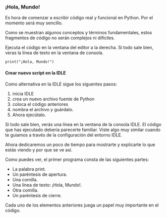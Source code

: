 ### ¡Hola, Mundo!
Es hora de comenzar a escribir código real y funcional en Python. Por el momento será muy sencillo.

Como se muestran algunos conceptos y términos fundamentales, estos fragmentos de código no serán complejos ni difíciles.

Ejecuta el código en la ventana del editor a la derecha. Si todo sale bien, veras la línea de texto en la ventana de consola.
```
print("¡Hola, Mundo!")
```

#### Crear nuevo script en la IDLE
Como alternativa en la IDLE sigue los siguentes pasos:
1. inicia IDLE
1. crea un nuevo archivo fuente de Python
1. coloca el código anteriores
1. nombra el archivo y guárdalo.
1. Ahora ejecútalo.

Si todo sale bien, verás una línea en la ventana de la consola IDLE. El código que has ejecutado debería parecerte familiar. Viste algo muy similar cuando te guiamos a través de la configuración del entorno IDLE.

Ahora dedicaremos un poco de tiempo para mostrarte y explicarte lo que estás viendo y por que se ve así.

Como puedes ver, el primer programa consta de las siguientes partes:
- La palabra print.
- Un paréntesis de apertura.
- Una comilla.
- Una línea de texto: ¡Hola, Mundo!.
- Otra comilla.
- Un paréntesis de cierre.

Cada uno de los elementos anteriores juega un papel muy importante en el código.
